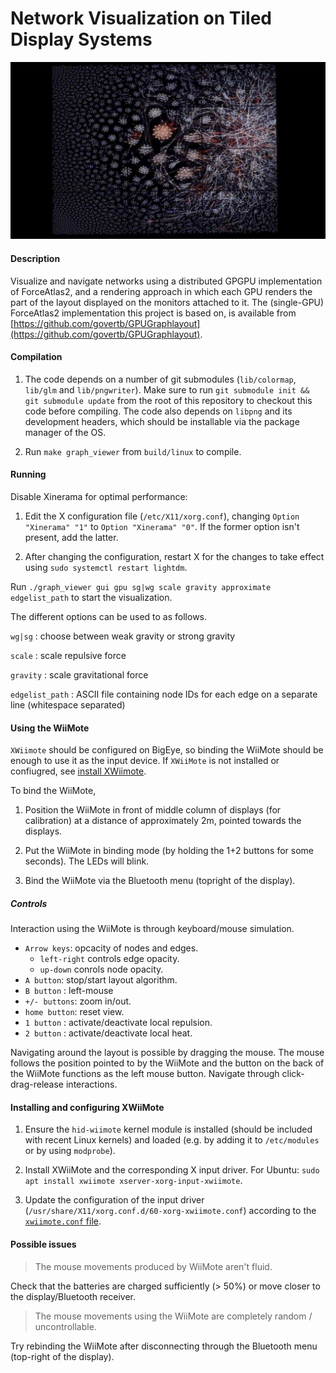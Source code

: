 Network Visualization on Tiled Display Systems
=================================================================

![network visualization on tiled display system](../img/netvis_1280.jpg)

#### Description
Visualize and navigate networks using a distributed GPGPU implementation of ForceAtlas2, and a rendering approach in which each GPU renders the part of the layout displayed on the monitors attached to it.
The (single-GPU) ForceAtlas2 implementation this project is based on, is available from
[https://github.com/govertb/GPUGraphlayout](https://github.com/govertb/GPUGraphlayout).


#### Compilation
1. The code depends on a number of git submodules (`lib/colormap`, `lib/glm` and `lib/pngwriter`). Make sure to run `git submodule init && git submodule update` from the root of this repository to checkout this code before compiling. The code also depends on `libpng` and its development headers, which should be installable via the package manager of the OS.

2. Run `make graph_viewer` from `build/linux` to compile.

#### Running
Disable Xinerama for optimal performance:
1. Edit the X configuration file
   (`/etc/X11/xorg.conf`), changing `Option "Xinerama" "1"` to
   `Option "Xinerama" "0"`. If the former option isn't present, add the latter.

2. After changing the configuration, restart X for the changes to take effect
  using `sudo systemctl restart lightdm`.

Run `./graph_viewer gui gpu sg|wg scale gravity approximate
                        edgelist_path` to start the visualization.

The different options can be used to as follows.

`wg|sg`              : choose between weak gravity or strong gravity

`scale`              : scale repulsive force

`gravity`            : scale gravitational force

`edgelist_path`      : ASCII file containing node IDs for each edge on a separate line (whitespace separated)

#### Using the WiiMote

`XWiimote` should be configured on BigEye, so binding the WiiMote should
be enough to use it as the input device. If `XWiiMote` is not installed or confiugred, see [install XWiimote](#install_xwiimote).

To bind the WiiMote,
1. Position the WiiMote in front of middle column of displays
   (for calibration) at a distance of approximately 2m, pointed towards
   the displays.

2. Put the WiiMote in binding mode (by holding the 1+2 buttons for some
   seconds). The LEDs will blink.

3. Bind the WiiMote via the Bluetooth menu (topright of the display).

#####  Controls
Interaction using the WiiMote is through keyboard/mouse simulation.

- `Arrow keys`: opcacity of nodes and edges.
  - `left-right` controls edge opacity.
  - `up-down` conrols node opacity.
- `A button`: stop/start layout algorithm.
- `B button` : left-mouse
- `+/- buttons`: zoom in/out.
- `home button`: reset view.
- `1 button` : activate/deactivate local repulsion.
- `2 button` : activate/deactivate local heat.

Navigating around the layout is possible by dragging the mouse. The mouse
follows the position pointed to by the WiiMote and the button on the back
of the WiiMote functions as the left mouse button. Navigate through
click-drag-release interactions.

#### Installing and configuring XWiiMote
<a name="install_xwiimote"></a>
1. Ensure the `hid-wiimote` kernel module is installed (should be
   included with recent Linux kernels) and loaded (e.g. by adding it to
   `/etc/modules` or by using `modprobe`).

2. Install XWiiMote and the corresponding X input driver. For Ubuntu:
   `sudo apt install xwiimote xserver-xorg-input-xwiimote`.

3. Update the configuration of the input driver
   (`/usr/share/X11/xorg.conf.d/60-xorg-xwiimote.conf`) according to the
   [`xwiimote.conf` file](../misc/conf/xwiimote.conf).

#### Possible issues

> The mouse movements produced by WiiMote aren't fluid.

Check that the batteries are charged sufficiently (> 50%) or move closer
to the display/Bluetooth receiver.

> The mouse movements using the WiiMote are completely
  random / uncontrollable.

Try rebinding the WiiMote after disconnecting through the Bluetooth menu
(top-right of the display).
